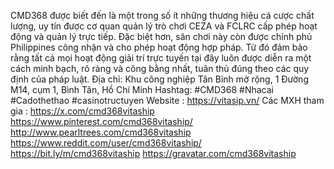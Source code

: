CMD368 được biết đến là một trong số ít những thương hiệu cá cược chất lượng, uy tín được cơ quan quản lý trò chơi CEZA và FCLRC cấp phép hoạt động và quản lý trực tiếp. Đặc biệt hơn, sân chơi này còn được chính phủ Philippines công nhận và cho phép hoạt động hợp pháp. Từ đó đảm bảo rằng tất cả mọi hoạt động giải trí trực tuyến tại đây luôn được diễn ra một cách minh bạch, rõ ràng và công bằng nhất, tuân thủ đúng theo các quy định của pháp luật.
Địa chỉ: Khu công nghiệp Tân Bình mở rộng, 1 Đường M14, cụm 1, Bình Tân, Hồ Chí Minh
Hashtag: #CMD368 #Nhacai #Cadothethao #casinotructuyen
Website : https://vitasip.vn/
Các MXH tham gia : 
https://x.com/cmd368vitaship
https://www.pinterest.com/cmd368vitaship/
http://www.pearltrees.com/cmd368vitaship
https://www.reddit.com/user/cmd368vitaship/
https://bit.ly/m/cmd368vitaship
https://gravatar.com/cmd368vitaship

